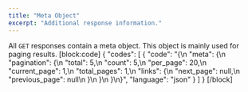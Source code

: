 ```yaml
---
title: "Meta Object"
excerpt: "Additional response information."
---
```

All `GET` responses contain a meta object. This object is mainly used for paging results.
[block:code]
{
  "codes": [
    {
      "code": "{\n    \"meta\": {\n        \"pagination\": {\n            \"total\": 5,\n            \"count\": 5,\n            \"per_page\": 20,\n            \"current_page\": 1,\n            \"total_pages\": 1,\n            \"links\": {\n                \"next_page\": null,\n                \"previous_page\": null\n            }\n        }\n    }\n}",
      "language": "json"
    }
  ]
}
[/block]